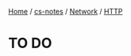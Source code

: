 [Home](https://mengxianbin.github.io) /
[cs-notes](https://mengxianbin.github.io/cs-notes/content) /
[Network](https://mengxianbin.github.io/cs-notes/content/Network) /
[HTTP](https://mengxianbin.github.io/cs-notes/content/Network/HTTP)

# TO DO
